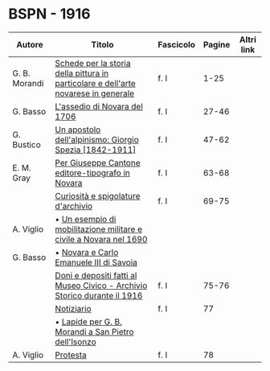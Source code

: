 # BSPN - 1916

| Autore        | Titolo                                                                                                                                  | Fascicolo | Pagine | Altri link |
|---------------|-----------------------------------------------------------------------------------------------------------------------------------------|-----------|--------|------------|
| G. B. Morandi | [Schede per la storia della pittura in particolare e dell'arte novarese in generale](https://en.calameo.com/read/007260735198e854caa54) | f. I      | 1-25   |            |
| G. Basso      | [L'assedio di Novara del 1706](https://en.calameo.com/read/007260735198e854caa54)                                                       | f. I      | 27-46  |            |
| G. Bustico    | [Un apostolo dell'alpinismo: Giorgio Spezia [1842-1911]](https://en.calameo.com/read/007260735198e854caa54)                             | f. I      | 47-62  |            |
| E. M. Gray    | [Per Giuseppe Cantone editore-tipografo in Novara](https://en.calameo.com/read/007260735198e854caa54)                                   | f. I      | 63-68  |            |
|               | [Curiosità e spigolature d'archivio](https://en.calameo.com/read/007260735198e854caa54)                                                 | f. I      | 69-75  |            |
| A. Viglio     | • [Un esempio di mobilitazione militare e civile a Novara nel 1690](https://en.calameo.com/read/007260735198e854caa54)                  |           |        |            |
| G. Basso      | • [Novara e Carlo Emanuele III di Savoia](https://en.calameo.com/read/007260735198e854caa54)                                            |           |        |            |
|               | [Doni e depositi fatti al Museo Civico - Archivio Storico durante il 1916](https://en.calameo.com/read/007260735198e854caa54)           | f. I      | 75-76  |            |
|               | [Notiziario](https://en.calameo.com/read/007260735198e854caa54)                                                                         | f. I      | 77     |            |
|               | • [Lapide per G. B. Morandi a San Pietro dell'Isonzo](https://en.calameo.com/read/007260735198e854caa54)                                |           |        |            |
| A. Viglio     | [Protesta](https://en.calameo.com/read/007260735198e854caa54)                                                                           | f. I      | 78     |            |
